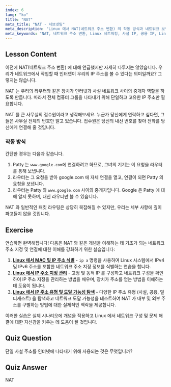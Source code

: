 ```yaml
---
index: 6
lang: "ko"
title: "NAT"
meta_title: "NAT - 서브넷팅"
meta_description: "Linux 에서 NAT(네트워크 주소 변환) 의 작동 방식과 네트워크 보안에서의 역할에 대해 알아보세요. 사설 IP 와 공용 IP 를 이해합니다. Linux 네트워킹 가이드."
meta_keywords: "NAT, 네트워크 주소 변환, Linux 네트워킹, 사설 IP, 공용 IP, Linux 튜토리얼, 초보자 가이드"
---
```


## Lesson Content

이전에 NAT(네트워크 주소 변환) 에 대해 언급했지만 자세히 다루지는 않았습니다. 우리가 네트워크에서 작업할 때 인터넷이 우리의 IP 주소를 볼 수 있다는 의미일까요? 그렇지는 않습니다.

NAT 는 우리의 라우터와 같은 장치가 인터넷과 사설 네트워크 사이의 중개자 역할을 하도록 만듭니다. 따라서 전체 컴퓨터 그룹을 나타내기 위해 단일하고 고유한 IP 주소만 필요합니다.

NAT 를 큰 사무실의 접수원이라고 생각해보세요. 누군가 당신에게 연락하고 싶다면, 그들은 사무실 전체의 번호만 알고 있습니다. 접수원은 당신의 내선 번호를 찾아 전화를 당신에게 연결해 줄 것입니다.

### 작동 방식

간단한 경우는 다음과 같습니다.

1. Patty 는 `www.google.com`에 연결하려고 하므로, 그녀의 기기는 이 요청을 라우터를 통해 보냅니다.
2. 라우터는 그 요청을 받아 google.com 에 자체 연결을 열고, 연결이 되면 Patty 의 요청을 보냅니다.
3. 라우터는 Patty 와 `www.google.com` 사이의 중개자입니다. Google 은 Patty 에 대해 알지 못하며, 대신 라우터만 볼 수 있습니다.

NAT 와 일반적인 패킷 라우팅은 상당히 복잡해질 수 있지만, 우리는 세부 사항에 깊이 파고들지 않을 것입니다.

## Exercise

연습하면 완벽해집니다! 다음은 NAT 와 같은 개념을 이해하는 데 기초가 되는 네트워크 주소 지정 및 연결에 대한 이해를 강화하기 위한 실습입니다:

1. **[Linux 에서 MAC 및 IP 주소 식별](https://labex.io/ko/labs/linux-identify-mac-and-ip-addresses-in-linux-592731)** - `ip a` 명령을 사용하여 Linux 시스템에서 IPv4 및 IPv6 주소를 포함한 네트워크 주소 지정 정보를 식별하는 연습을 합니다.
2. **[Linux 에서 IP 주소 지정 관리](https://labex.io/ko/labs/linux-manage-ip-addressing-in-linux-592736)** - 고정 및 동적 IP 를 구성하고 네트워크 구성을 확인하여 IP 주소 지정을 관리하는 방법을 배우며, 장치가 주소를 얻는 방법을 이해하는 데 도움이 됩니다.
3. **[Linux 에서 IP 주소 유형 및 도달 가능성 탐색](https://labex.io/ko/labs/linux-explore-ip-address-types-and-reachability-in-linux-592780)** - 다양한 IP 주소 유형 (사설, 공용, 멀티캐스트) 을 탐색하고 네트워크 도달 가능성을 테스트하여 NAT 가 내부 및 외부 주소를 구별하는 방법에 대한 실제적인 맥락을 제공합니다.

이러한 실습은 실제 시나리오에 개념을 적용하고 Linux 에서 네트워크 구성 및 문제 해결에 대한 자신감을 키우는 데 도움이 될 것입니다.

## Quiz Question

단일 사설 주소를 인터넷에 나타내기 위해 사용되는 것은 무엇입니까?

## Quiz Answer

NAT
